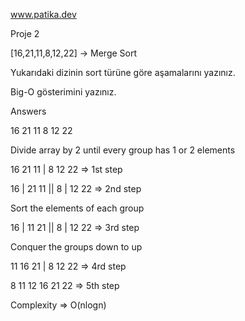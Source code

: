 www.patika.dev

Proje 2

[16,21,11,8,12,22] -> Merge Sort

Yukarıdaki dizinin sort türüne göre aşamalarını yazınız.

Big-O gösterimini yazınız.

Answers

16 21 11 8 12 22

Divide array by 2 until every group has 1 or 2 elements

16 21 11 | 8 12 22 => 1st step

16 | 21 11 || 8 | 12 22 => 2nd step

Sort the elements of each group

16 | 11 21 || 8 | 12 22 => 3rd step

Conquer the groups down to up 

11 16 21 | 8 12 22 => 4rd step

8 11 12 16 21 22 => 5th step

Complexity => O(nlogn)
